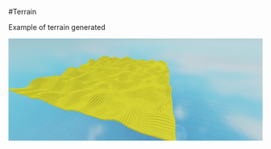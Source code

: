 #Terrain

Example of terrain generated 

![alt text](https://github.com/Pintoe/Procedural-Generation/blob/main/src/Terrain/images/terrain.png?raw=true)
